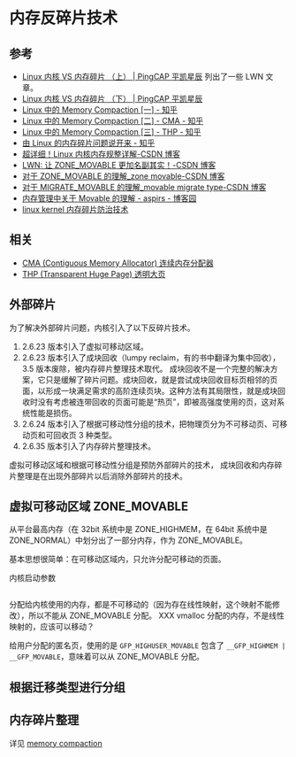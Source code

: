# 内存反碎片技术

## 参考

- [Linux 内核 VS 内存碎片 （上） | PingCAP 平凯星辰](https://cn.pingcap.com/blog/linux-kernel-vs-memory-fragmentation-1/)
  列出了一些 LWN 文章。
- [Linux 内核 VS 内存碎片 （下） | PingCAP 平凯星辰](https://cn.pingcap.com/blog/linux-kernel-vs-memory-fragmentation-2/)
- [Linux 中的 Memory Compaction \[一\] - 知乎](https://zhuanlan.zhihu.com/p/81983973)
- [Linux 中的 Memory Compaction \[二\] - CMA - 知乎](https://zhuanlan.zhihu.com/p/105745299)
- [Linux 中的 Memory Compaction \[三\] - THP - 知乎](https://zhuanlan.zhihu.com/p/117239320)
- [由 Linux 的内存碎片问题说开来 - 知乎](https://zhuanlan.zhihu.com/p/351780620)
- [超详细！Linux 内核内存规整详解-CSDN 博客](https://blog.csdn.net/feelabclihu/article/details/134343592)
- [LWN: 让 ZONE_MOVABLE 更加名副其实！-CSDN 博客](https://blog.csdn.net/Linux_Everything/article/details/113667395)
- [对于 ZONE_MOVABLE 的理解\_zone movable-CSDN 博客](https://blog.csdn.net/rikeyone/article/details/86498298)
- [对于 MIGRATE_MOVABLE 的理解\_movable migrate type-CSDN 博客](https://blog.csdn.net/rikeyone/article/details/105863277)
- [内存管理中关于 Movable 的理解 - aspirs - 博客园](https://www.cnblogs.com/aspirs/p/12781693.html)
- [linux kernel 内存碎片防治技术](https://www.wowotech.net/memory_management/memory-fragment.html)

## 相关

- [CMA (Contiguous Memory Allocator) 连续内存分配器](./cma.md)
- [THP (Transparent Huge Page) 透明大页](./thp.md)

## 外部碎片

为了解决外部碎片问题，内核引入了以下反碎片技术。

1. 2.6.23 版本引入了虚拟可移动区域。
2. 2.6.23 版本引入了成块回收（lumpy reclaim，有的书中翻译为集中回收）， 3.5 版本废除，被内存碎片整理技术取代。
   成块回收不是一个完整的解决方案，它只是缓解了碎片问题。成块回收，就是尝试成块回收目标页相邻的页面，以形成一块满足需求的高阶连续页块。这种方法有其局限性，就是成块回收时没有考虑被连带回收的页面可能是“热页”，即被高强度使用的页，这对系统性能是损伤。
3. 2.6.24 版本引入了根据可移动性分组的技术，把物理页分为不可移动页、可移动页和可回收页 3 种类型。
4. 2.6.35 版本引入了内存碎片整理技术。

虚拟可移动区域和根据可移动性分组是预防外部碎片的技术，
成块回收和内存碎片整理是在出现外部碎片以后消除外部碎片的技术。

## 虚拟可移动区域 ZONE_MOVABLE

从平台最高内存（在 32bit 系统中是 ZONE_HIGHMEM，在 64bit 系统中是 ZONE_NORMAL）中划分出了一部分内存，作为 ZONE_MOVABLE。

基本思想很简单：在可移动区域内，只允许分配可移动的页面。

内核启动参数

```bash

```

分配给内核使用的内存，都是不可移动的（因为存在线性映射，这个映射不能修改），所以不能从 ZONE_MOVABLE 分配。
XXX vmalloc 分配的内存，不是线性映射的，应该可以移动？

给用户分配的匿名页，使用的是 `GFP_HIGHUSER_MOVABLE` 包含了 `__GFP_HIGHMEM | __GFP_MOVABLE`，意味着可以从 ZONE_MOVABLE 分配。

## 根据迁移类型进行分组

## 内存碎片整理

详见 [memory compaction](./compaction.md)
